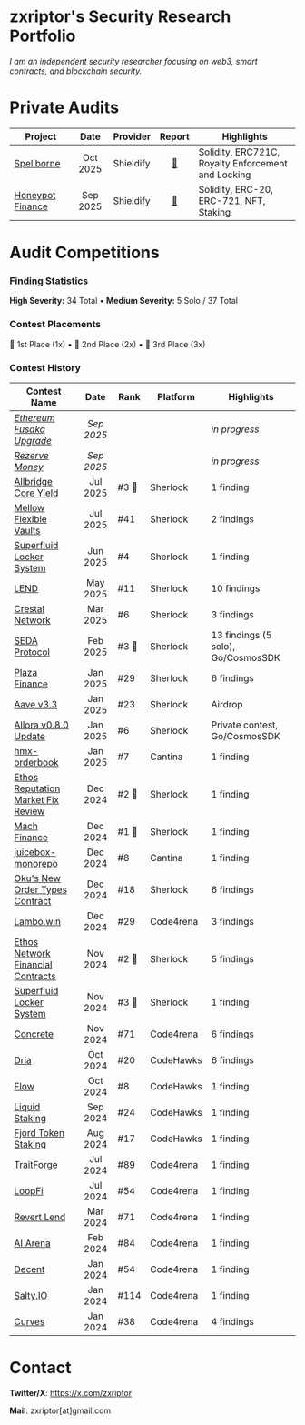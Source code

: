 # zxriptor's Security Research Portfolio

*I am an independent security researcher focusing on web3, smart contracts, and blockchain security.*

# Private Audits

| Project                                             |   Date   | Provider  |                                                            Report                                                              | Highlights                                             |
| --------------------------------------------------- | :------: | --------- | :----------------------------------------------------------------------------------------------------------------------------: | ------------------------------------------------------ |
| [Spellborne](https://www.spellborne.gg/)            | Oct 2025 | Shieldify | [📄](https://github.com/shieldify-security/audits-portfolio/blob/main/reports/Spellborne-Security-Review.pdf)                  | Solidity, ERC721C, Royalty Enforcement and Locking     |
| [Honeypot Finance](https://honeypotfinance.xyz/)    | Sep 2025 | Shieldify | [📄](https://github.com/shieldify-security/audits-portfolio/blob/main/reports/Honeypot-Finance-NFTStaking-Security-Review.pdf) | Solidity, ERC-20, ERC-721, NFT, Staking                |


# Audit Competitions

### Finding Statistics

**High Severity:** 34 Total • **Medium Severity:** 5 Solo / 37 Total

### Contest Placements

🥇 1st Place (1x) • 🥈 2nd Place (2x) • 🥉 3rd Place (3x)


### Contest History

| Contest Name                                                                               |   Date   | Rank | Platform  | Highlights                         |
| ------------------------------------------------------------------------------------------ | :------: | ---- | --------- | ---------------------------------- |
| *[Ethereum Fusaka Upgrade](https://audits.sherlock.xyz/contests/1140)*                     | *Sep 2025* |    |           | *in progress*                      |
| *[Rezerve Money](https://audits.sherlock.xyz/contests/1134)*                               | *Sep 2025* |    |           | *in progress*                      |
| [Allbridge Core Yield](https://audits.sherlock.xyz/contests/1051)                          | Jul 2025 | #3 🥉 | Sherlock  | 1 finding                         |
| [Mellow Flexible Vaults](https://audits.sherlock.xyz/contests/964)                         | Jul 2025 | #41  | Sherlock  | 2 findings                         |
| [Superfluid Locker System](https://audits.sherlock.xyz/contests/968)                       | Jun 2025 | #4   | Sherlock  | 1 finding                          |
| [LEND](https://audits.sherlock.xyz/contests/908)                                           | May 2025 | #11  | Sherlock  | 10 findings                        |
| [Crestal Network](https://audits.sherlock.xyz/contests/755)                                | Mar 2025 | #6   | Sherlock  | 3 findings                         |
| [SEDA Protocol](https://audits.sherlock.xyz/contests/729)                                  | Feb 2025 | #3 🥉 | Sherlock  | 13 findings (5 solo), Go/CosmosSDK |
| [Plaza Finance](https://audits.sherlock.xyz/contests/682)                                  | Jan 2025 | #29  | Sherlock  | 6 findings                         |
| [Aave v3.3](https://audits.sherlock.xyz/contests/747)                                      | Jan 2025 | #23  | Sherlock  | Airdrop                            |
| [Allora v0.8.0 Update](https://audits.sherlock.xyz/contests/728)                           | Jan 2025 | #6   | Sherlock  | Private contest, Go/CosmosSDK      |
| [hmx-orderbook](https://cantina.xyz/competitions/68d65682-ed04-48aa-969d-09a335de3748)     | Jan 2025 | #7   | Cantina   | 1 finding                          |
| [Ethos Reputation Market Fix Review](https://audits.sherlock.xyz/contests/735)             | Dec 2024 | #2 🥈 | Sherlock  | 1 finding                         |
| [Mach Finance](https://audits.sherlock.xyz/contests/727)                                   | Dec 2024 | #1 🥇 | Sherlock  | 1 finding                         |
| [juicebox-monorepo](https://cantina.xyz/competitions/8d7bdfb9-cf19-4294-95d0-763af5d425b4) | Dec 2024 | #8   | Cantina   | 1 finding                          |
| [Oku's New Order Types Contract](https://audits.sherlock.xyz/contests/641)                 | Dec 2024 | #18  | Sherlock  | 6 findings                         |
| [Lambo.win](https://code4rena.com/audits/2024-12-lambo-win)                                | Dec 2024 | #29  | Code4rena | 3 findings                         |
| [Ethos Network Financial Contracts](https://audits.sherlock.xyz/contests/675)              | Nov 2024 | #2 🥈 | Sherlock  | 5 findings                        |
| [Superfluid Locker System](https://audits.sherlock.xyz/contests/648)                       | Nov 2024 | #3 🥉 | Sherlock  | 1 finding                         |
| [Concrete](https://code4rena.com/audits/2024-11-concrete)                                  | Nov 2024 | #71  | Code4rena | 6 findings                         |
| [Dria](https://codehawks.cyfrin.io/contests/cm2ooiwzk0003mx0tt5wiu88x)                     | Oct 2024 | #20  | CodeHawks | 6 findings                         |
| [Flow](https://codehawks.cyfrin.io/contests/cm2eo5lck000153fxa1izszg2)                     | Oct 2024 | #8   | CodeHawks | 1 finding                          |
| [Liquid Staking](https://codehawks.cyfrin.io/contests/cm1el4vjp00019d2nzombxfzp)           | Sep 2024 | #24  | CodeHawks | 1 finding                          |
| [Fjord Token Staking](https://codehawks.cyfrin.io/contests/clzrc4ntn00015mxghjmoc4wt)      | Aug 2024 | #17  | CodeHawks | 1 finding                          |
| [TraitForge](https://code4rena.com/audits/2024-07-traitforge)                              | Jul 2024 | #89  | Code4rena | 1 finding                          |
| [LoopFi](https://code4rena.com/audits/2024-07-loopfi)                                      | Jul 2024 | #54  | Code4rena | 1 finding                          |
| [Revert Lend](https://code4rena.com/audits/2024-03-revert-lend)                            | Mar 2024 | #71  | Code4rena | 1 finding                          |
| [AI Arena](https://code4rena.com/audits/2024-02-ai-arena)                                  | Feb 2024 | #84  | Code4rena | 1 finding                          |
| [Decent](https://code4rena.com/audits/2024-01-decent)                                      | Jan 2024 | #54  | Code4rena | 1 finding                          |
| [Salty.IO](https://code4rena.com/audits/2024-01-salty-io)                                  | Jan 2024 | #114 | Code4rena | 1 finding                          |
| [Curves](https://code4rena.com/audits/2024-01-curves)                                      | Jan 2024 | #38  | Code4rena | 4 findings                         |


# Contact

**Twitter/X**: https://x.com/zxriptor

**Mail**: zxriptor[at]gmail.com